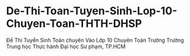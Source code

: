 # De-Thi-Toan-Tuyen-Sinh-Lop-10-Chuyen-Toan-THTH-DHSP
Đề Thi Tuyển Sinh Toán chuyên Vào Lớp 10 Chuyên Toán Trường Trường Trung học Thực hành Đại học Sư phạm, TP.HCM
